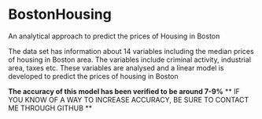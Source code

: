 # BostonHousing
An analytical approach to predict the prices of Housing in Boston

The data set has information about 14 variables including the median prices of housing in Boston area. The variables include criminal activity, industrial area, taxes etc.
These variables are analysed and a linear model is developed to predict the prices of housing in Boston

**The accuracy of this model has been verified to be around 7-9%**
** IF YOU KNOW OF A WAY TO INCREASE ACCURACY, BE SURE TO CONTACT ME THROUGH GITHUB **
